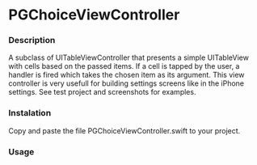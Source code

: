 # PGChoiceViewController

### Description

A subclass of UITableViewController that presents a simple UITableView with cells based on the passed items.
If a cell is tapped by the user, a handler is fired which takes the chosen item as its argument.
This view controller is very usefull for building settings screens like in the iPhone settings.
See test project and screenshots for examples.

### Instalation

Copy and paste the file PGChoiceViewController.swift to your project.

### Usage

```
```